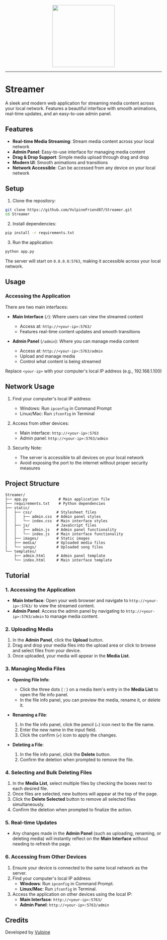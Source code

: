 <p align="center">
    <img src="https://raw.githubusercontent.com/VulpineFriend87/SimpleEnderButt/refs/heads/master/static/images/logo.png" width="200px" height="200px">
</p>

---

# Streamer

A sleek and modern web application for streaming media content across your local network. Features a beautiful interface with smooth animations, real-time updates, and an easy-to-use admin panel.

## Features

- **Real-time Media Streaming**: Stream media content across your local network
- **Admin Panel**: Easy-to-use interface for managing media content
- **Drag & Drop Support**: Simple media upload through drag and drop
- **Modern UI**: Smooth animations and transitions
- **Network Accessible**: Can be accessed from any device on your local network

## Setup

1. Clone the repository:
```bash
git clone https://github.com/VulpineFriend87/Streamer.git
cd Streamer
```

2. Install dependencies:
```bash
pip install -r requirements.txt
```

3. Run the application:
```bash
python app.py
```

The server will start on `0.0.0.0:5763`, making it accessible across your local network.

## Usage

### Accessing the Application

There are two main interfaces:

- **Main Interface** (`/`): Where users can view the streamed content
  - Access at: `http://<your-ip>:5763/`
  - Features real-time content updates and smooth transitions

- **Admin Panel** (`/admin`): Where you can manage media content
  - Access at: `http://<your-ip>:5763/admin`
  - Upload and manage media
  - Control what content is being streamed

Replace `<your-ip>` with your computer's local IP address (e.g., 192.168.1.100)

## Network Usage

1. Find your computer's local IP address:
   - Windows: Run `ipconfig` in Command Prompt
   - Linux/Mac: Run `ifconfig` in Terminal

2. Access from other devices:
   - Main interface: `http://<your-ip>:5763`
   - Admin panel: `http://<your-ip>:5763/admin`

3. Security Note:
   - The server is accessible to all devices on your local network
   - Avoid exposing the port to the internet without proper security measures

## Project Structure

```
Streamer/
├── app.py              # Main application file
├── requirements.txt    # Python dependencies
├── static/
│   ├── css/           # Stylesheet files
│   │   ├── admin.css  # Admin panel styles
│   │   └── index.css  # Main interface styles
│   ├── js/            # JavaScript files
│   │   ├── admin.js   # Admin panel functionality
│   │   └── index.js   # Main interface functionality
│   ├── images/        # Static images
│   ├── media/         # Uploaded media files
|   └── songs/         # Uploaded song files
└── templates/
    ├── admin.html     # Admin panel template
    └── index.html     # Main interface template
```

## Tutorial

### 1. Accessing the Application

- **Main Interface**: Open your web browser and navigate to `http://<your-ip>:5763/` to view the streamed content.
- **Admin Panel**: Access the admin panel by navigating to `http://<your-ip>:5763/admin` to manage media content.

### 2. Uploading Media

1. In the **Admin Panel**, click the **Upload** button.
2. Drag and drop your media files into the upload area or click to browse and select files from your device.
3. Once uploaded, your media will appear in the **Media List**.

### 3. Managing Media Files

- **Opening File Info**:
  - Click the three dots (`⋮`) on a media item's entry in the **Media List** to open the file info panel.
  - In the file info panel, you can preview the media, rename it, or delete it.

- **Renaming a File**:
  1. In the file info panel, click the pencil (`✏️`) icon next to the file name.
  2. Enter the new name in the input field.
  3. Click the confirm (`✔️`) icon to apply the changes.

- **Deleting a File**:
  1. In the file info panel, click the **Delete** button.
  2. Confirm the deletion when prompted to remove the file.

### 4. Selecting and Bulk Deleting Files

1. In the **Media List**, select multiple files by checking the boxes next to each desired file.
2. Once files are selected, new buttons will appear at the top of the page.
3. Click the **Delete Selected** button to remove all selected files simultaneously.
4. Confirm the deletion when prompted to finalize the action.

### 5. Real-time Updates

- Any changes made in the **Admin Panel** (such as uploading, renaming, or deleting media) will instantly reflect on the **Main Interface** without needing to refresh the page.

### 6. Accessing from Other Devices

1. Ensure your device is connected to the same local network as the server.
2. Find your computer's local IP address:
   - **Windows**: Run `ipconfig` in Command Prompt.
   - **Linux/Mac**: Run `ifconfig` in Terminal.
3. Access the application on other devices using the local IP:
   - **Main Interface**: `http://<your-ip>:5763/`
   - **Admin Panel**: `http://<your-ip>:5763/admin`

## Credits

Developed by [Vulpine](https://vulpine.pro)

